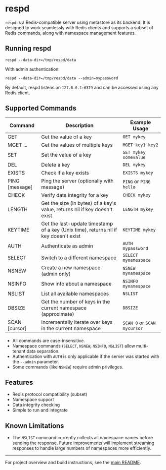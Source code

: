 # respd

`respd` is a Redis-compatible server using metastore as its backend. It is designed to work seamlessly with Redis clients and supports a subset of Redis commands, along with namespace management features.

## Running respd

```console
respd --data-dir=/tmp/respd/data
```

With admin authentication:

```console
respd --data-dir=/tmp/respd/data --admin=mypassword
```

By default, respd listens on `127.0.0.1:6379` and can be accessed using any Redis client.

## Supported Commands

| Command           | Description                              | Example Usage                      |
|-------------------|------------------------------------------|------------------------------------|
| GET <key>         | Get the value of a key                   | `GET mykey`                        |
| MGET <key>...     | Get the values of multiple keys          | `MGET key1 key2`                   |
| SET <key> <value> | Set the value of a key                   | `SET mykey somevalue`              |
| DEL <key>         | Delete a key                             | `DEL mykey`                        |
| EXISTS <key>      | Check if a key exists                    | `EXISTS mykey`                     |
| PING [message]    | Ping the server (optionally with message)| `PING` or `PING hello`             |
| CHECK <key>       | Verify data integrity for a key          | `CHECK mykey`                      |
| LENGTH <key>      | Get the size (in bytes) of a key's value, returns nil if key doesn't exist | `LENGTH mykey`                     |
| KEYTIME <key>     | Get the last-update timestamp of a key (Unix time), returns nil if key doesn't exist | `KEYTIME mykey`                    |
| AUTH <password>   | Authenticate as admin                    | `AUTH mypassword`                  |
| SELECT <namespace>| Switch to a different namespace          | `SELECT mynamespace`               |
| NSNEW <n>      | Create a new namespace (admin only)      | `NSNEW mynamespace`                |
| NSINFO <n>     | Show info about a namespace              | `NSINFO mynamespace`               |
| NSLIST           | List all available namespaces            | `NSLIST`                           |
| DBSIZE           | Get the number of keys in the current namespace (approximate) | `DBSIZE`                          |
| SCAN [cursor]     | Incrementally iterate over keys in the current namespace | `SCAN 0` or `SCAN mycursor`        |

- All commands are case-insensitive.
- Namespace commands (`SELECT`, `NSNEW`, `NSINFO`, `NSLIST`) allow multi-tenant data separation.
- Authentication with `AUTH` is only applicable if the server was started with the `--admin` parameter.
- Some commands (like `NSNEW`) require admin privileges.

## Features
- Redis protocol compatibility (subset)
- Namespace support
- Data integrity checking
- Simple to run and integrate

## Known Limitations
- The `NSLIST` command currently collects all namespace names before sending the response. Future improvements will implement streaming responses to handle large numbers of namespaces more efficiently.

---

For project overview and build instructions, see the [main README](../README.md).
